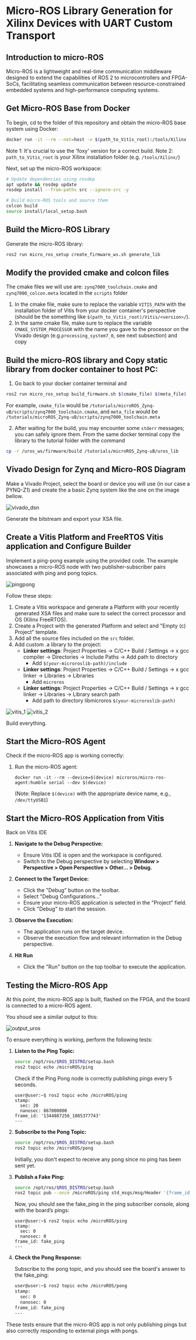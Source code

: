 # Micro-ROS Library Generation for Xilinx Devices with UART Custom Transport

## Introduction to micro-ROS

Micro-ROS is a lightweight and real-time communication middleware designed to extend the capabilities of ROS 2 to microcontrollers and FPGA-SoCs, facilitating seamless communication between resource-constrained embedded systems and high-performance computing systems.

## Get Micro-ROS Base from Docker

To begin, cd to the folder of this repository and obtain the micro-ROS base system using Docker:

```sh
docker run -it --rm --net=host -v $(path_to_Vitis_root):/tools/Xilinx -v -v $(pwd):/tutorials microros/base:foxy
```

Note 1: It's crucial to use the 'foxy' version for a correct build.
Note 2: `path_to_Vitis_root` is your Xilinx installation folder (e.g. `/tools/Xilinx/`)

Next, set up the micro-ROS workspace:

```sh
# Update dependencies using rosdep
apt update && rosdep update
rosdep install --from-paths src --ignore-src -y

# Build micro-ROS tools and source them
colcon build
source install/local_setup.bash
```

## Build the Micro-ROS Library

Generate the micro-ROS library:

```sh
ros2 run micro_ros_setup create_firmware_ws.sh generate_lib
```

## Modify the provided cmake and colcon files

The cmake files we will use are: `zynq7000_toolchain.cmake` and `zynq7000_colcon.meta` located in the `scripts` folder

1. In the cmake file, make sure to replace the variable `VITIS_PATH` with the installation folder of Vitis from your docker container's perspective (should be the something like `$(path_to_Vitis_root)/Vitis/<version>/`).
2. In the same cmake file, make sure to replace the variable `CMAKE_SYSTEM_PROCESSOR` with the name you gave to the processor on the Vivado design (e.g.`processing_system7_0`, see next subsection)
and copy 

## Build the micro-ROS library and Copy static library from docker container to host PC:

1. Go back to your docker container terminal and

```sh
ros2 run micro_ros_setup build_firmware.sh $(cmake_file) $(meta_file)
```

For example, `cmake_file` would be `/tutorials/microROS_Zynq-uB/scripts/zynq7000_toolchain.cmake`, and  `meta_file` would be `/tutorials/microROS_Zynq-uB/scripts/zynq7000_toolchain.meta`

2. After waiting for the build, you may encounter some `stderr` messages; you can safely ignore them.
From the same docker terminal copy the library to the tutorial folder with the command

```sh
cp -r /uros_ws/firmware/build /tutorials/microROS_Zynq-uB/uros_lib
```

## Vivado Design for Zynq and Micro-ROS Diagram

Make a Vivado Project, select the board or device you will use (in our case a PYNQ-Z1) and create the a basic Zynq system like the one on the image bellow.

![vivado_dsn](media/zynq.png)

Generate the bitstream and export your XSA file.

## Create a Vitis Platform and FreeRTOS Vitis application and Configure Builder

Implement a ping-pong example using the provided code. The example showcases a micro-ROS node with two publisher-subscriber pairs associated with ping and pong topics.

![pingpong](media/pingpong.png)

Follow these steps:

1. Create a Vitis workspace and generate a Platform with your recently generated XSA files and make sure to select the correct processor and OS (Xilinx FreeRTOS).
2. Create a Project with the generated Platform and select and "Empty (c) Project" template.
3. Add all the source files included on the `src` folder.
3. Add custom .a library to the project:
   - **Linker settings**: Project Properties &rarr; C/C++ Build / Settings &rarr; x gcc compiler &rarr; Directories &rarr; Include Paths &rarr; Add path to directory 
      - Add `$(your-microroslib-path)/include`
   - **Linker settings**: Project Properties &rarr; C/C++ Build / Settings &rarr; x gcc linker &rarr; Libraries &rarr; Libraries 
      - Add `microros`
   - **Linker settings**: Project Properties &rarr; C/C++ Build / Settings &rarr; x gcc linker &rarr; Libraries &rarr; Library search path 
      - Add path to directory libmicroros `$(your-microroslib-path)`

![vitis_1](media/vitis_uROSlib_1.png)
![vitis_2](media/vitis_uROSlib_2.png)

Build everything.

<!-- ## Create Agent and Test Everything

Compile and flash the board with the ping-pong example.

Follow steps from [micro-ROS documentation](https://micro.ros.org/docs/tutorials/core/first_application_rtos/freertos/) ("Creating the micro-ROS agent" section) to run the micro-ROS app.

## Running the Micro-ROS Application with Vitis and the agent -->

## Start the Micro-ROS Agent 

Check if the micro-ROS app is working correctly:

1. Run the micro-ROS agent:

   ```console
   docker run -it --rm --device=$(device) microros/micro-ros-agent:humble serial --dev $(device)
   ```

   (Note: Replace `$(device)` with the appropriate device name, e.g., `/dev/ttyUSB1`)

<!-- 2. Open a new command line and listen to the ping topic:

   ```sh
   source /opt/ros/$ROS_DISTRO/setup.bash
   ros2 topic echo /microROS/ping
   ```
   At this point you should start/debug the Micro-ROS Application from Vitis

3. Open another command line and subscribe to the pong topic:

   ```sh
   source /opt/ros/$ROS_DISTRO/setup.bash
   ros2 topic echo /microROS/pong
   ```

   Publish a fake ping and check for the expected pong response.

For now they will not show anything -->

## Start the Micro-ROS Application from Vitis

Back on Vitis IDE

1. **Navigate to the Debug Perspective:**
   - Ensure Vitis IDE is open and the workspace is configured.
   - Switch to the Debug perspective by selecting **Window > Perspective > Open Perspective > Other... > Debug.**

2. **Connect to the Target Device:**
   - Click the "Debug" button on the toolbar.
   - Select "Debug Configurations..."
   - Ensure your micro-ROS application is selected in the "Project" field.
   - Click "Debug" to start the session.

3. **Observe the Execution:**
   - The application runs on the target device.
   - Observe the execution flow and relevant information in the Debug perspective.

4. **Hit Run**
   - Click the "Run" button on the top toolbar to execute the application.

## Testing the Micro-ROS App

At this point, the micro-ROS app is built, flashed on the FPGA, and the board is connected to a micro-ROS agent. 

You shoud see a similar output to this:

![output_uros](media/output_uros.png)

To ensure everything is working, perform the following tests:

1. **Listen to the Ping Topic:**

   ```sh
   source /opt/ros/$ROS_DISTRO/setup.bash
   ros2 topic echo /microROS/ping
   ```

   Check if the Ping Pong node is correctly publishing pings every 5 seconds.

   ```shell
   user@user:~$ ros2 topic echo /microROS/ping
   stamp:
     sec: 20
     nanosec: 867000000
   frame_id: '1344887256_1085377743'
   ---
   ```

2. **Subscribe to the Pong Topic:**

   ```sh
   source /opt/ros/$ROS_DISTRO/setup.bash
   ros2 topic echo /microROS/pong
   ```

   Initially, you don't expect to receive any pong since no ping has been sent yet.

3. **Publish a Fake Ping:**

   ```sh
   source /opt/ros/$ROS_DISTRO/setup.bash
   ros2 topic pub --once /microROS/ping std_msgs/msg/Header '{frame_id: "fake_ping"}'
   ```

   Now, you should see the fake_ping in the ping subscriber console, along with the board’s pings:

   ```shell
   user@user:~$ ros2 topic echo /microROS/ping
   stamp:
     sec: 0
     nanosec: 0
   frame_id: fake_ping
   ---
   ```

4. **Check the Pong Response:**

   Subscribe to the pong topic, and you should see the board's answer to the fake_ping:

   ```sh
   user@user:~$ ros2 topic echo /microROS/pong
   stamp:
     sec: 0
     nanosec: 0
   frame_id: fake_ping
   ---
   ```

These tests ensure that the micro-ROS app is not only publishing pings but also correctly responding to external pings with pongs.
